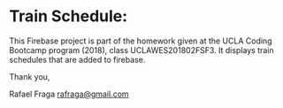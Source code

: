 # Train Schedule:

This Firebase project is part of the homework given at the UCLA Coding Bootcamp program (2018), class UCLAWES201802FSF3. It displays train schedules that are added to firebase.

Thank you,

Rafael Fraga
rafraga@gmail.com